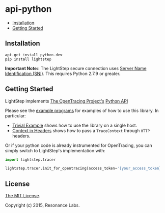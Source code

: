 # api-python

* [Installation](#installation)
* [Getting Started](#getting-started)

## Installation

```
apt-get install python-dev
pip install lightstep
```

**Important Note:**: The LightStep secure connection uses [Server Name Identification (SNI)](https://en.wikipedia.org/wiki/Server_Name_Indication#No_support).  This requires Python 2.7.9 or greater.


## Getting Started

LightStep implements [The OpenTracing Project's](http://opentracing.io/) [Python API](https://github.com/opentracing/api-python)

Please see the [example programs](examples/) for examples of how to use this library.
In particular:
* [Trivial Example](examples/trivial/main.py) shows how to use the library on a single host.
* [Context in Headers](examples/http/context_in_headers.py) shows how to pass a `TraceContext` through `HTTP` headers.

Or if your python code is already instrumented for OpenTracing, you can simply switch to LightStep's implementation with:

```python
import lightstep.tracer

lightstep.tracer.init_for_opentracing(access_token='{your_access_token}')
```

## License

[The MIT License](LICENSE).

Copyright (c) 2015, Resonance Labs.
